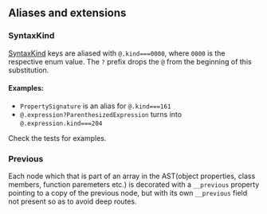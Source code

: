## Aliases and extensions

### SyntaxKind

[SyntaxKind](https://github.com/Microsoft/TypeScript/blob/master/src/compiler/types.ts) keys are aliased with `@.kind===0000`, where `0000` is the respective enum value. The `?` prefix drops the `@` from the beginning of this substitution.

#### Examples:

 - `PropertySignature` is an alias for `@.kind===161`
 - `@.expression?ParenthesizedExpression` turns into `@.expression.kind===204`

Check the tests for examples.

### Previous

Each node which that is part of an array in the AST(object properties, class members, function paremeters etc.) is decorated with a `__previous` property pointing to a copy of the previous node, but with its own `__previous` field not present so as to avoid deep routes.
